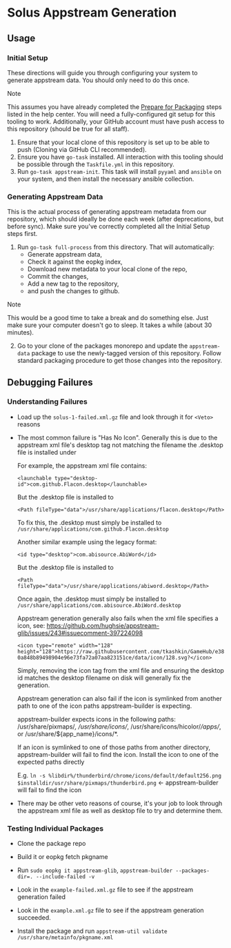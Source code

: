 # Solus Appstream Generation

## Usage
### Initial Setup
These directions will guide you through configuring your system to generate appstream data. You should only need to do this once.
> [!NOTE]
> This assumes you have already completed the [Prepare for Packaging](https://help.getsol.us/docs/packaging/prepare-for-packaging) steps listed in the help center. You will need a fully-configured git setup for this tooling to work.
> Additionally, your GitHub account must have push access to this repository (should be true for all staff).
1. Ensure that your local clone of this repository is set up to be able to push (Cloning via GitHub CLI recommended).
2. Ensure you have `go-task` installed. All interaction with this tooling should be possible through the `Taskfile.yml` in this repository.
3. Run `go-task appstream-init`. This task will install `pyyaml` and `ansible` on your system, and then install the necessary ansible collection.
### Generating Appstream Data
This is the actual process of generating appstream metadata from our repository, which should ideally be done each week (after deprecations, but before sync). Make sure you've correctly completed all the Initial Setup steps first. 
1. Run `go-task full-process` from this directory. That will automatically:
    - Generate appstream data,
    - Check it against the eopkg index,
    - Download new metadata to your local clone of the repo,
    - Commit the changes,
    - Add a new tag to the repository,
    - and push the changes to github.
> [!NOTE]
> This would be a good time to take a break and do something else. Just make sure your computer doesn't go to sleep. It takes a while (about 30 minutes).
2. Go to your clone of the packages monorepo and update the `appstream-data` package to use the newly-tagged version of this repository. Follow standard packaging procedure to get those changes into the repository.

## Debugging Failures

### Understanding Failures

- Load up the `solus-1-failed.xml.gz` file and look through it for `<Veto>` reasons

- The most common failure is "Has No Icon". Generally this is due to the appstream xml file's desktop tag not matching the filename the .desktop file is installed under

  For example, the appstream xml file contains:

    `<launchable type="desktop-id">com.github.Flacon.desktop</launchable>`

    But the .desktop file is installed to

    `<Path fileType="data">/usr/share/applications/flacon.desktop</Path>`

    To fix this, the .desktop must simply be installed to `/usr/share/applications/com.github.Flacon.desktop`

  Another similar example using the legacy format:

    `<id type="desktop">com.abisource.AbiWord</id>`

    But the .desktop file is installed to

    `<Path fileType="data">/usr/share/applications/abiword.desktop</Path>`

    Once again, the .desktop must simply be installed to `/usr/share/applications/com.abisource.AbiWord.desktop`

  Appstream generation generally also fails when the xml file specifies a icon, see: https://github.com/hughsie/appstream-glib/issues/243#issuecomment-397224098

    `<icon type="remote" width="128" height="128">https://raw.githubusercontent.com/tkashkin/GameHub/e380a848b89498904e96e73fa72a07aa823151ce/data/icon/128.svg?</icon>`

    Simply, removing the icon tag from the xml file and ensuring the desktop id matches the desktop filename on disk will generally fix the generation.

  Appstream generation can also fail if the icon is symlinked from another path to one of the icon paths appstream-builder is expecting.

    appstream-builder expects icons in the following paths: /usr/share/pixmaps/*, /usr/share/icons/*, /usr/share/icons/hicolor/*/apps/*, or /usr/share/${app_name}/icons/*.

    If an icon is symlinked to one of those paths from another directory, appstream-builder will fail to find the icon. Install the icon to one of the expected paths directly

    E.g. `ln -s %libdir%/thunderbird/chrome/icons/default/default256.png $installdir/usr/share/pixmaps/thunderbird.png` <- appstream-builder will fail to find the icon

- There may be other veto reasons of course, it's your job to look through the appstream xml file as well as desktop file to try and determine them.

### Testing Individual Packages

- Clone the package repo

- Build it or eopkg fetch pkgname

- Run `sudo eopkg it appstream-glib`, `appstream-builder --packages-dir=. --include-failed -v`

- Look in the `example-failed.xml.gz` file to see if the appstream generation failed

- Look in the `example.xml.gz` file to see if the appstream generation succeeded.

- Install the package and run `appstream-util validate /usr/share/metainfo/pkgname.xml`
